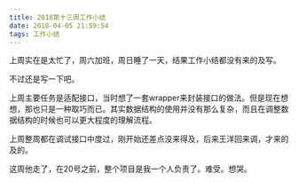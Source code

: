 ```yaml
---
title: 2018第十三周工作小结
date: 2018-04-05 21:59:54
tags: 工作小结
---
```


上周实在是太忙了，周六加班，周日睡了一天，结果工作小结都没有来的及写。

不过还是写一下吧。

上周主要任务是适配接口，当时想了一套wrapper来封装接口的做法。但是现在想想，那也只是一种取巧而已。其实数据结构的使用并没有那么复杂，而且在调整数据结构的时候也可以更大程度的理解流程。

上周整周都在调试接口中度过，刚开始还差点没来得及，后来王洋回来调，才来的及的。

这周他走了，在20号之前，整个项目是我一个人负责了。难受。想哭。
